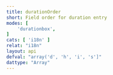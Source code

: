 ```yaml
---
title: durationOrder
short: Field order for duration entry
modes: [
	'durationbox',
]
cats: [ 'i18n' ]
relat: "i18n"
layout: api
defval: "array('d', 'h', 'i', 's']"
dattype: "Array"
---
```



